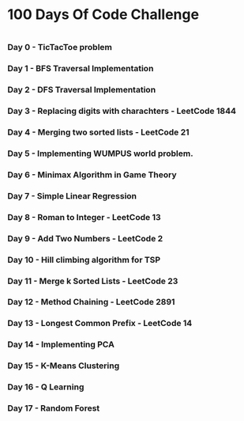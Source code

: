 # 100 Days Of Code Challenge
#
### Day 0 - TicTacToe problem
### Day 1 - BFS Traversal Implementation
### Day 2 - DFS Traversal Implementation
### Day 3 - Replacing digits with charachters - LeetCode 1844
### Day 4 - Merging two sorted lists - LeetCode 21
### Day 5 - Implementing WUMPUS world problem.
### Day 6 - Minimax Algorithm in Game Theory
### Day 7 - Simple Linear Regression
### Day 8 - Roman to Integer - LeetCode 13
### Day 9 - Add Two Numbers - LeetCode 2
### Day 10 - Hill climbing algorithm for TSP
### Day 11 - Merge k Sorted Lists - LeetCode 23
### Day 12 - Method Chaining - LeetCode 2891
### Day 13 - Longest Common Prefix - LeetCode 14
### Day 14 - Implementing PCA
### Day 15 - K-Means Clustering
### Day 16 - Q Learning
### Day 17 - Random Forest
